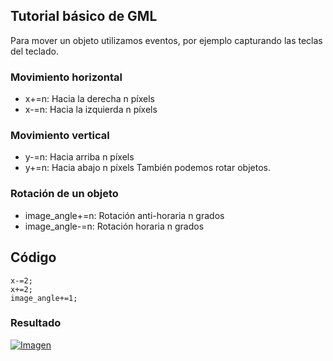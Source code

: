## Tutorial básico de GML
Para mover un objeto utilizamos eventos, por ejemplo capturando las teclas del teclado.
### Movimiento horizontal
* x+=n: Hacia la derecha n píxels
* x-=n: Hacia la izquierda n píxels
### Movimiento vertical
* y-=n: Hacia arriba n píxels
* y+=n: Hacia abajo n píxels
También podemos rotar objetos.
### Rotación de un objeto
* image_angle+=n: Rotación anti-horaria n grados
* image_angle-=n: Rotación horaria n grados

## Código
```delphi
x-=2;
x+=2;
image_angle+=1;
```
### Resultado
[![Imagen](https://github.com/hcosta/referencia-gml/raw/master/aprendizaje/basicos/01_movimiento_y_rotacion.gmx/captura.jpg)]()